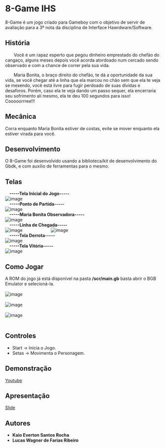 # 8-Game IHS
  8-Game é um jogo criado para Gameboy com o objetivo de servir de avaliação para a 3ª nota da disciplina de Interface Hawrdware/Software.

## História
  <p>&emsp;&emsp;Você é um rapaz esperto que pegou dinheiro emprestado do chefão do cangaço, alguns meses depois você acorda atordoado num cercado sendo observado e com a chance de correr pela sua vida.</p>
  <p>&emsp;&emsp;Maria Bonita, o braço direito do chefão, te dá a oportunidade da sua vida, se você chegar até a linha que ela marcou no chão sem que ela te veja se mexendo, você está livre para fugir perdoado de suas dívidas e desaforos. Porém, caso ela te veja dando um passo sequer, ela encerraria seu sofrimento ali mesmo, ela te deu 100 segundos para isso! Cooooorrree!!!</p>

## Mecânica 
  Corra enquanto Maria Bonita estiver de costas, evite se mover enquanto ela estiver virada para você.

## Desenvolvimento
  O 8-Game foi desenvolvido usando a biblioteca/kit de desenvolvimento do Gbdk, e com auxílio de ferramentas para o mesmo.

## Telas
  &emsp;**-----Tela Inicial do Jogo-----**
  <br />
  ![image](https://user-images.githubusercontent.com/57022399/146011906-03a2fe5b-c1c3-4d72-bfca-de52059c6060.png)
  <br />
  &emsp;**-----Ponto de Partida-----**
  <br />
  ![image](https://user-images.githubusercontent.com/57022399/146010798-343b5f4c-dabf-41f6-ad00-8a9bd1272c28.png)
  <br />
  &emsp;**-----Maria Bonita Observadora-----**
  <br />
  ![image](https://user-images.githubusercontent.com/57022399/146010938-ccad0e3e-267c-4513-ac78-f3be69d93177.png)
  <br />
  &emsp;**-----Linha de Chegada-----**
  <br />
  ![image](https://user-images.githubusercontent.com/57022399/146011232-9fb27e19-8935-4886-99cb-fb6387eaf5d6.png)
   &emsp;&emsp;&emsp;&emsp;&emsp;&emsp;
  ![image](https://user-images.githubusercontent.com/57022399/146011315-56fa5205-dca7-40da-b7a6-d3a2d0988d87.png)
  <br />
  &emsp;**-----Tela Derrota-----**
  <br />
  ![image](https://user-images.githubusercontent.com/57022399/146011048-3d60ad24-a313-4479-b419-51696f4086bb.png)
  <br />
  &emsp;**-----Tela Vitória-----**
  <br />
  ![image](https://user-images.githubusercontent.com/57022399/146011385-63265c20-3d08-4050-96c5-9f6130ef8696.png)
## Como Jogar
A ROM do jogo já está disponível na pasta **/scr/main.gb** basta abrir o BGB Emulator e selecioná-la.
<br /><br />
![image](https://user-images.githubusercontent.com/57022399/146013777-12f2097e-3f89-41fa-bc94-4d4362788a9f.png)
<br /><br />
![image](https://user-images.githubusercontent.com/57022399/146013840-d2141355-9797-4838-996f-11a0ffef02ea.png)
<br /><br />
![image](https://user-images.githubusercontent.com/57022399/146014878-80d4f04d-9b74-4eb9-832d-367f875b2a23.png)
<br /><br />
## Controles
* Start -> Inicia o Jogo.
* Setas -> Movimenta o Personagem.

## Demonstração
[Youtube](https://www.youtube.com/watch?v=PkrHKrWi83g)

## Apresentação
[Slide](https://docs.google.com/presentation/d/1TGqFbc9VS4wpPZFogFQWDFSC-8e132qmVp0z-LKPF0s/edit?usp=sharing)



## Autores
* **Kaio Everton Santos Rocha**
* **Lucas Wagner de Farias Ribeiro**
